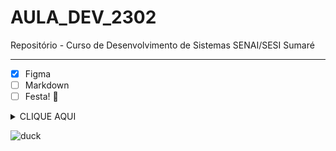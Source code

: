 # AULA_DEV_2302

Repositório - Curso de Desenvolvimento de Sistemas SENAI/SESI Sumaré

***

- [x] Figma
- [ ] Markdown
- [ ] Festa! :tada:

<details><summary>CLIQUE AQUI</summary>
<p>

#### Surpresa!
<img src="/img/01.gif" alt="drawing" width="100"/>
</p>
</details>

![duck](https://media.giphy.com/media/IeCh8OHw1wOFbdk4FJ/giphy.gif)
